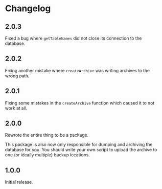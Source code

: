 # Changelog
## 2.0.3
Fixed a bug where `getTableNames` did not close its connection to the database.

## 2.0.2
Fixing another mistake where `createArchive` was writing archives to the wrong path.

## 2.0.1
Fixing some mistakes in the `createArchive` function which caused it to not work at all.

## 2.0.0
Rewrote the entire thing to be a package.

This package is also now only responsible for dumping and archiving the database for you. You should write your own script to upload the archive to one (or ideally multiple) backup locations.

## 1.0.0
Initial release.